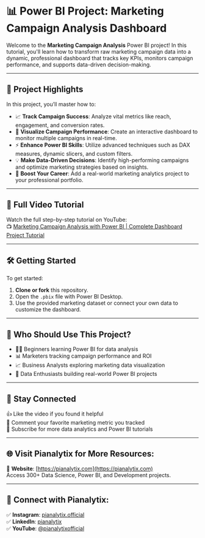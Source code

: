 # 📊 Power BI Project: Marketing Campaign Analysis Dashboard

Welcome to the **Marketing Campaign Analysis** Power BI project! In this tutorial, you'll learn how to transform raw marketing campaign data into a dynamic, professional dashboard that tracks key KPIs, monitors campaign performance, and supports data-driven decision-making.

---

## 🚀 Project Highlights

In this project, you’ll master how to:
- 📈 **Track Campaign Success**: Analyze vital metrics like reach, engagement, and conversion rates.
- 🎯 **Visualize Campaign Performance**: Create an interactive dashboard to monitor multiple campaigns in real-time.
- ⚡ **Enhance Power BI Skills**: Utilize advanced techniques such as DAX measures, dynamic slicers, and custom filters.
- 💡 **Make Data-Driven Decisions**: Identify high-performing campaigns and optimize marketing strategies based on insights.
- 🌟 **Boost Your Career**: Add a real-world marketing analytics project to your professional portfolio.

---

## 🎥 Full Video Tutorial

Watch the full step-by-step tutorial on YouTube:  
📺 [Marketing Campaign Analysis with Power BI | Complete Dashboard Project Tutorial](https://youtu.be/rk8Gx4kOuiw)

---

## 🛠 Getting Started

To get started:
1. **Clone or fork** this repository.
2. Open the `.pbix` file with Power BI Desktop.
3. Use the provided marketing dataset or connect your own data to customize the dashboard.

---

## 🙌 Who Should Use This Project?

- 🧑‍💻 Beginners learning Power BI for data analysis  
- 📊 Marketers tracking campaign performance and ROI  
- 📈 Business Analysts exploring marketing data visualization  
- 🚀 Data Enthusiasts building real-world Power BI projects  

---

## 📢 Stay Connected

👍 Like the video if you found it helpful  
💬 Comment your favorite marketing metric you tracked  
🔔 Subscribe for more data analytics and Power BI tutorials

---

## 🌐 Visit Pianalytix for More Resources:

🔗 **Website**: [https://pianalytix.com](https://pianalytix.com)  
Access 300+ Data Science, Power BI, and Development projects.

---

## 📲 Connect with Pianalytix:

✅ **Instagram**: [pianalytix.official](https://www.instagram.com/pianalytix.official/)  
✅ **LinkedIn**: [pianalytix](https://www.linkedin.com/company/pianalytix/)  
✅ **YouTube**: [@pianalytixofficial](https://m.youtube.com/@pianalytixofficial)

